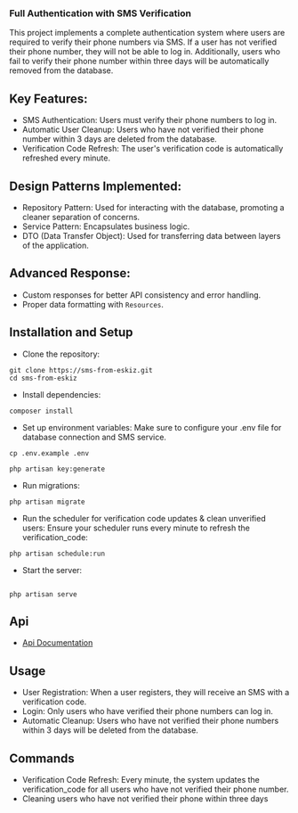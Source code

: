 ### Full Authentication with SMS Verification

This project implements a complete authentication system where users are required to verify their phone numbers via SMS. If a user has not verified their phone number, they will not be able to log in. Additionally, users who fail to verify their phone number within three days will be automatically removed from the database.

## Key Features:
- SMS Authentication: Users must verify their phone numbers to log in.
- Automatic User Cleanup: Users who have not verified their phone number within 3 days are deleted from the database.
- Verification Code Refresh: The user's verification code is automatically refreshed every minute.

## Design Patterns Implemented:

- Repository Pattern: Used for interacting with the database, promoting a cleaner separation of concerns.
- Service Pattern: Encapsulates business logic.
- DTO (Data Transfer Object): Used for transferring data between layers of the application.

## Advanced Response:

- Custom responses for better API consistency and error handling.
- Proper data formatting with `Resources`.

## Installation and Setup

- Clone the repository:
```
git clone https://sms-from-eskiz.git
cd sms-from-eskiz
```
- Install dependencies:
```
composer install
```
- Set up environment variables: Make sure to configure your .env file for database connection and SMS service.
```
cp .env.example .env
```
```
php artisan key:generate
```
- Run migrations:
```
php artisan migrate

```
- Run the scheduler for verification code updates & clean unverified users: Ensure your scheduler runs every minute to refresh the verification_code:

```
php artisan schedule:run
```
- Start the server:
```

php artisan serve
```
## Api 

- <a href="https://documenter.getpostman.com/view/39432331/2sAYQdjVkT" target="_blank">Api Documentation</a>

## Usage

- User Registration: When a user registers, they will receive an SMS with a verification code.
- Login: Only users who have verified their phone numbers can log in.
- Automatic Cleanup: Users who have not verified their phone numbers within 3 days will be deleted from the database.

## Commands

- Verification Code Refresh: Every minute, the system updates the verification_code for all users who have not verified their phone number.
- Cleaning users who have not verified their phone within three days





